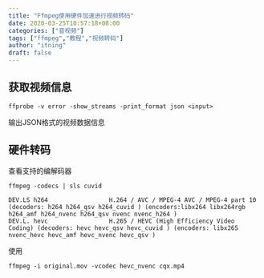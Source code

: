 ```yaml
---
title: "Ffmpeg使用硬件加速进行视频转码"
date: 2020-03-25T10:57:18+08:00
categories: ["音视频"]
tags: ["ffmpeg","教程","视频转码"]
author: "itning"
draft: false
---
```


## 获取视频信息

```shell
ffprobe -v error -show_streams -print_format json <input>  
```
<!--more-->
输出JSON格式的视频数据信息

## 硬件转码

查看支持的编解码器

```shell
ffmpeg -codecs | sls cuvid
```

```shell
DEV.LS h264                 H.264 / AVC / MPEG-4 AVC / MPEG-4 part 10 (decoders: h264 h264_qsv h264_cuvid ) (encoders:libx264 libx264rgb h264_amf h264_nvenc h264_qsv nvenc nvenc_h264 )
DEV.L. hevc                 H.265 / HEVC (High Efficiency Video Coding) (decoders: hevc hevc_qsv hevc_cuvid ) (encoders: libx265 nvenc_hevc hevc_amf hevc_nvenc hevc_qsv )
```

使用

```shell
ffmpeg -i original.mov -vcodec hevc_nvenc cqx.mp4
```
